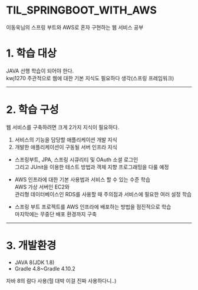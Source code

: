 # TIL_SPRINGBOOT_WITH_AWS
이동욱님의 스프링 부트와 AWS로 혼자 구현하는 웹 서비스 공부

# 1. 학습 대상
JAVA 선행 학습이 되어야 한다.     
kwj1270 주관적으로 웹에 대한 기본 지식도 필요하다 생각(스프링 프레임워크)    
   
***   
# 2. 학습 구성 
웹 서비스를 구축하려면 크게 2가지 지식이 필요하다.       
   
1. 서비스의 기능을 담당할 애플리케이션 개발 지식          
2. 개발한 애플리케이션이 구동될 서버 인프라 지식       

* 스프링부트, JPA, 스프링 시큐리티 및 OAuth 소셜 로그인  
그리고 JUnit을 이용한 테스트 방법과 객체 지향 프로그래밍을 다룰 예정    

* AWS 인프라에 대한 기본 사용법과 서비스 할 수 있는 수준 학습      
AWS 가상 서버인 EC2와   
관리형 데이터베이스인 RDS를 사용할 때 주의점과 서비스에 필요한 여러 설정 학습      
  
* 스프링 부트 프로젝트를 AWS 인프라에 배포하는 방법을 점진적으로 학습    
마지막에는 무중단 배포 환경까지 구축   
   
***
# 3. 개발환경
   
* JAVA 8(JDK 1.8)   
* Gradle 4.8~Gradle 4.10.2  
    
자바 8의 람다 사용(헐 대박 이걸 진짜 사용하다니..)   
